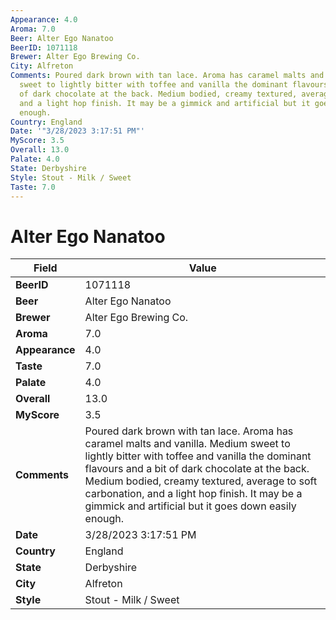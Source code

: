 ```yaml
---
Appearance: 4.0
Aroma: 7.0
Beer: Alter Ego Nanatoo
BeerID: 1071118
Brewer: Alter Ego Brewing Co.
City: Alfreton
Comments: Poured dark brown with tan lace. Aroma has caramel malts and vanilla. Medium
  sweet to lightly bitter with toffee and vanilla the dominant flavours and a bit
  of dark chocolate at the back. Medium bodied, creamy textured, average to soft carbonation,
  and a light hop finish. It may be a gimmick and artificial but it goes down easily
  enough.
Country: England
Date: '"3/28/2023 3:17:51 PM"'
MyScore: 3.5
Overall: 13.0
Palate: 4.0
State: Derbyshire
Style: Stout - Milk / Sweet
Taste: 7.0
---
```


# Alter Ego Nanatoo

| Field         | Value |
|---------------|-------|
| **BeerID** | 1071118 |
| **Beer** | Alter Ego Nanatoo |
| **Brewer** | Alter Ego Brewing Co. |
| **Aroma** | 7.0 |
| **Appearance** | 4.0 |
| **Taste** | 7.0 |
| **Palate** | 4.0 |
| **Overall** | 13.0 |
| **MyScore** | 3.5 |
| **Comments** | Poured dark brown with tan lace. Aroma has caramel malts and vanilla. Medium sweet to lightly bitter with toffee and vanilla the dominant flavours and a bit of dark chocolate at the back. Medium bodied, creamy textured, average to soft carbonation, and a light hop finish. It may be a gimmick and artificial but it goes down easily enough. |
| **Date** | 3/28/2023 3:17:51 PM |
| **Country** | England |
| **State** | Derbyshire |
| **City** | Alfreton |
| **Style** | Stout - Milk / Sweet |
